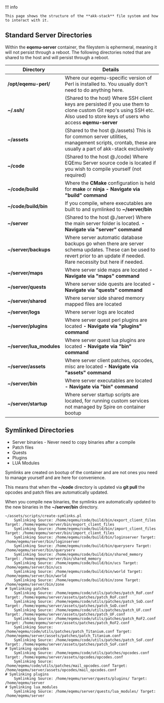 !!! info

    This page shows the structure of the **akk-stack** file system and how to interact with it.

## Standard Server Directories

Within the **eqemu-server** container, the fileystem is ephermeral, meaning it will not persist through a reboot. The
following directories noted that are shared to the host and will persist through a reboot.

| Directory                | Details                                                                                                                                                                         |
|--------------------------|---------------------------------------------------------------------------------------------------------------------------------------------------------------------------------|
| **/opt/eqemu-perl/**     | Where our eqemu-specific version of Perl is installed to. You usually don't need to do anything here.                                                                           |
| **~/.ssh/**              | (Shared to the host) Where SSH client keys are persisted if you use them to clone custom Git repo's using SSH etc. Also used to store keys of users who access **eqemu-server** |
| **~/assets**             | (Shared to the host @./assets) This is for common server utilities, management scripts, crontab, these are usually a part of akk-stack exclusively                              |
| **~/code**               | (Shared to the host @./code) Where EQEmu Server source code is located if you wish to compile yourself (not required)                                                           |
| **~/code/build**         | Where the **CMake** configuration is held for **make** or **ninja** **-  Navigate via "build" command**                                                                 |
| **~/code/build/bin**     | If you compile, where executables are built to and symlinked to **~/server/bin**                                                                                                |
| **~/server**             | (Shared to the host @./server) Where the main server folder is located. **-  Navigate via "server" command**                                                            |
| **~/server/backups**     | Where server automatic database backups go when there are server schema updates. These can be used to revert prior to an update if needed. Rare necessity but here if needed.   |
| **~/server/maps**        | Where server side maps are located **-  Navigate via "maps" command**                                                                                                   |
| **~/server/quests**      | Where server side quests are located **-  Navigate via "quests" command**                                                                                               |
| **~/server/shared**      | Where server side shared memory mapped files are located                                                                                                                        |
| **~/server/logs**        | Where server logs are located                                                                                                                                                   |
| **~/server/plugins**     | Where server quest perl plugins are located **-  Navigate via "plugins" command**                                                                                       |
| **~/server/lua_modules** | Where server quest lua plugins are located **-  Navigate via "bin" command**                                                                                            |
| **~/server/assets**      | Where server client patches, opcodes, misc are located **-  Navigate via "assets" command**                                                                             |
| **~/server/bin**         | Where server executables are located **-  Navigate via "bin" command**                                                                                                  |
| **~/server/startup**     | Where server startup scripts are located, for running custom services not managed by Spire on container bootup                                                                  |

## Symlinked Directories

* Server binaries - Never need to copy binaries after a compile
* Patch files
* Quests
* Plugins
* LUA Modules

Symlinks are created on bootup of the container and are not ones you need to manage yourself and are here for convenience.

This means that when the **~/code** directory is updated via **git pull** the opcodes and patch files are automatically updated.

When you compile new binaries, the symlinks are automatically updated to the new binaries in the **~/server/bin** directory.


``` 
~/assets/scripts/create-symlinks.pl 
	Symlinking Source: /home/eqemu/code/build/bin/export_client_files Target: /home/eqemu/server/bin/export_client_files
	Symlinking Source: /home/eqemu/code/build/bin/import_client_files Target: /home/eqemu/server/bin/import_client_files
	Symlinking Source: /home/eqemu/code/build/bin/loginserver Target: /home/eqemu/server/bin/loginserver
	Symlinking Source: /home/eqemu/code/build/bin/queryserv Target: /home/eqemu/server/bin/queryserv
	Symlinking Source: /home/eqemu/code/build/bin/shared_memory Target: /home/eqemu/server/bin/shared_memory
	Symlinking Source: /home/eqemu/code/build/bin/ucs Target: /home/eqemu/server/bin/ucs
	Symlinking Source: /home/eqemu/code/build/bin/world Target: /home/eqemu/server/bin/world
	Symlinking Source: /home/eqemu/code/build/bin/zone Target: /home/eqemu/server/bin/zone
# Symlinking patches
	Symlinking Source: /home/eqemu/code/utils/patches/patch_RoF.conf Target: /home/eqemu/server/assets/patches/patch_RoF.conf
	Symlinking Source: /home/eqemu/code/utils/patches/patch_SoD.conf Target: /home/eqemu/server/assets/patches/patch_SoD.conf
	Symlinking Source: /home/eqemu/code/utils/patches/patch_UF.conf Target: /home/eqemu/server/assets/patches/patch_UF.conf
	Symlinking Source: /home/eqemu/code/utils/patches/patch_RoF2.conf Target: /home/eqemu/server/assets/patches/patch_RoF2.conf
	Symlinking Source: /home/eqemu/code/utils/patches/patch_Titanium.conf Target: /home/eqemu/server/assets/patches/patch_Titanium.conf
	Symlinking Source: /home/eqemu/code/utils/patches/patch_SoF.conf Target: /home/eqemu/server/assets/patches/patch_SoF.conf
# Symlinking opcodes
	Symlinking Source: /home/eqemu/code/utils/patches/opcodes.conf Target: /home/eqemu/server/assets/opcodes/opcodes.conf
	Symlinking Source: /home/eqemu/code/utils/patches/mail_opcodes.conf Target: /home/eqemu/server/assets/opcodes/mail_opcodes.conf
# Symlinking plugins
	Symlinking Source: /home/eqemu/server/quests/plugins/ Target: /home/eqemu/server
# Symlinking lua_modules
	Symlinking Source: /home/eqemu/server/quests/lua_modules/ Target: /home/eqemu/server
```